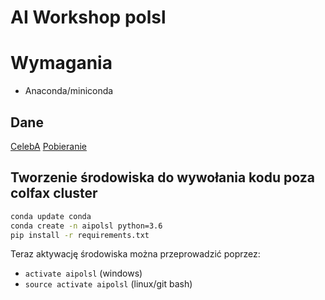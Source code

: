 # AI Workshop polsl

# Wymagania

* Anaconda/miniconda

## Dane

[CelebA](http://mmlab.ie.cuhk.edu.hk/projects/CelebA.html)
[Pobieranie](https://drive.google.com/file/d/0B7EVK8r0v71pZjFTYXZWM3FlRnM/view?usp=sharing)

## Tworzenie środowiska do wywołania kodu poza colfax cluster

```bash
conda update conda
conda create -n aipolsl python=3.6
pip install -r requirements.txt
```

Teraz aktywację środowiska można przeprowadzić poprzez:
* `activate aipolsl` (windows)
* `source activate aipolsl` (linux/git bash)